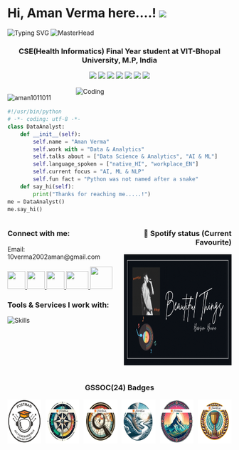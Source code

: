 
Hi, Aman Verma here....! ![](https://user-images.githubusercontent.com/18350557/176309783-0785949b-9127-417c-8b55-ab5a4333674e.gif) 
===================================================================================================================================




![Typing SVG](https://readme-typing-svg.demolab.com?font=Fira+Code&duration=5000&pause=1000&color=12236FF&width=435&lines=I+always+look+out+for+Data.)
![MasterHead](https://user-images.githubusercontent.com/10498744/210012254-234538ff-d198-48aa-8964-37e6fd45d227.gif)
<h3 align="center">CSE(Health Informatics) Final Year student at VIT-Bhopal University, M.P, India</h3>





<div align="center">
<img height="155em" src="https://github-profile-summary-cards.vercel.app/api/cards/profile-details?username=AMAN1011011&theme=radical">
<img height="155em" src="https://github-profile-summary-cards.vercel.app/api/cards/stats?username=AMAN1011011&theme=radical">
<img height="155em" src="https://github-profile-summary-cards.vercel.app/api/cards/repos-per-language?username=AMAN1011011&theme=radical">
<img height="160em" src="https://github-profile-summary-cards.vercel.app/api/cards/most-commit-language?username=AMAN1011011&theme=radical">
<img height="155em" src="https://github-profile-summary-cards.vercel.app/api/cards/productive-time?username=AMAN1011011&theme=radical&utcOffset=8">
<img height="166em" src="https://github-readme-stats.vercel.app/api?username=AMAN1011011&theme=radical&hide_border=false&include_all_commits=false&count_private=false">
<img height="166em" src="https://github-readme-streak-stats.herokuapp.com/?user=AMAN1011011&theme=radical">
</div><br>





<img align="right" alt="Coding" width="350" src="https://user-images.githubusercontent.com/5713670/87202985-820dcb80-c2b6-11ea-9f56-7ec461c497c3.gif">
<p align="left"> <img src="https://komarev.com/ghpvc/?username=aman1011011&label=Profile%20views&color=0e75b6&style=flat" alt="aman1011011" /> </p>






```python
#!/usr/bin/python
# -*- coding: utf-8 -*-
class DataAnalyst:
    def __init__(self):
        self.name = "Aman Verma"
        self.work with = "Data & Analytics"
        self.talks about = ["Data Science & Analytics", "AI & ML"]
        self.language_spoken = ["native_HI", "workplace_EN"]
        self.current focus = "AI, ML & NLP"
        self.fun fact = "Python was not named after a snake"
    def say_hi(self):
        print("Thanks for reaching me.....!")
me = DataAnalyst()
me.say_hi()
```


<div style="display: flex; justify-content: space-between; gap: 20px; margin-bottom: 20px;">
    <div style="flex: 1;">
        <h3>Connect with me:</h3>
        <p>Email: 10verma2002aman@gmail.com</p>
        <p>
            <a href="https://www.linkedin.com/in/amanv10/" target="_blank">
                <img src="https://cdn-icons-png.flaticon.com/512/174/174857.png" height="40" width="40" />
            </a>
            <a href="https://mail.google.com/mail/u/0/#inbox?compose=CllgCJfqchczDFGcNKzZPNJvptcsPmFzwNLcfCNfxjBpDsfLSxcQwtMLfxMRKhrmTdnDjpKGWJB" target="_blank">
                <img src="https://cdn-icons-png.flaticon.com/512/281/281769.png" height="40" width="40" />
            </a>
            <a href="https://www.instagram.com/picso_vids/?next=%2F" target="_blank">
                <img src="https://upload.wikimedia.org/wikipedia/commons/thumb/e/e7/Instagram_logo_2016.svg/2048px-Instagram_logo_2016.svg.png" height="40" width="40" />
            </a>
            <a href="https://www.youtube.com/@technostacks001" target="_blank">
                <img src="https://upload.wikimedia.org/wikipedia/commons/e/ef/Youtube_logo.png?20220706172052" height="40" width="50" />
            </a>
            <a href="https://github.com/AMAN1011011" target="_blank">
                <img src="https://icon-library.com/images/github-icon-white/github-icon-white-5.jpg" height="50" width="50" />
            </a>
        </p>

<h3>Tools & Services I work with:</h3>
        <p>
            <img src="https://skillicons.dev/icons?i=py,mysql,cpp,r,tensorflow,bootstrap,sklearn,opencv,pytorch,raspberrypi,arduino,gcp,aws,mongodb,express,react,nodejs,docker,postman,git&perline=5" alt="Skills">
        </p>
    </div>
<!-- Right Section -->
    <div style="flex: 1; text-align: right;">
        <h3>🎵 Spotify status (Current Favourite)</h3>
        <p>
            <a href="https://open.spotify.com/album/29aSKB1qPEbN0Qf9OPSQpw">
                <img src="https://github.com/AMAN1011011/AMAN1011011/blob/main/Beautiful%20Things.gif" width="400" height="250" alt="Now Playing">
            </a>
        </p>
    </div>
</div>


<h3 align="center">GSSOC(24) Badges</h3>
<div style="display: flex; justify-content: center; gap: 10px;">
    <a href="https://gssoc.girlscript.tech/leaderboard">
        <img src="https://raw.githubusercontent.com/girlscript/gssoc-website-new/main/public/badges/postman.png" width="100px" height="100px" />
    </a>
    <a href="https://gssoc.girlscript.tech/leaderboard">
        <img src="https://github.com/girlscript/gssoc-website-new/blob/main/public/badges/1.png" width="100px" height="100px" />
    </a>
    <a href="https://gssoc.girlscript.tech/leaderboard">
        <img src="https://github.com/girlscript/gssoc-website-new/blob/main/public/badges/2.png" width="100px" height="100px" />
    </a>
    <a href="https://gssoc.girlscript.tech/leaderboard">
        <img src="https://github.com/girlscript/gssoc-website-new/blob/main/public/badges/3.png" width="100px" height="100px" />
    </a>
    <a href="https://gssoc.girlscript.tech/leaderboard">
        <img src="https://github.com/girlscript/gssoc-website-new/blob/main/public/badges/4.png" width="100px" height="100px" />
    </a>
    <a href="https://gssoc.girlscript.tech/leaderboard">
        <img src="https://github.com/girlscript/gssoc-website-new/blob/main/public/badges/5.png" width="100px" height="100px" />
    </a>
</div>



